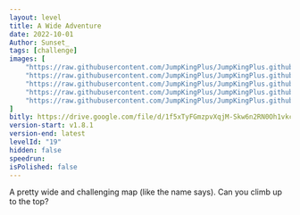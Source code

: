 ```yaml
---
layout: level
title: A Wide Adventure
date: 2022-10-01
Author: Sunset_
tags: [challenge]
images: [
    "https://raw.githubusercontent.com/JumpKingPlus/JumpKingPlus.github.io/www/images/workshop/levels/ws19-banner.png",
    "https://raw.githubusercontent.com/JumpKingPlus/JumpKingPlus.github.io/www/images/workshop/levels/ws19-2.png",
    "https://raw.githubusercontent.com/JumpKingPlus/JumpKingPlus.github.io/www/images/workshop/levels/ws19-3.png",
    "https://raw.githubusercontent.com/JumpKingPlus/JumpKingPlus.github.io/www/images/workshop/levels/ws19-4.png",
    "https://raw.githubusercontent.com/JumpKingPlus/JumpKingPlus.github.io/www/images/workshop/levels/ws19-5.png"
]
bitly: https://drive.google.com/file/d/1f5xTyFGmzpvXqjM-Skw6n2RN0Oh1vkc3/view?usp=share_link
version-start: v1.8.1
version-end: latest
levelId: "19"
hidden: false
speedrun:
isPolished: false
---
```


A pretty wide and challenging map (like the name says). Can you climb up to the top?